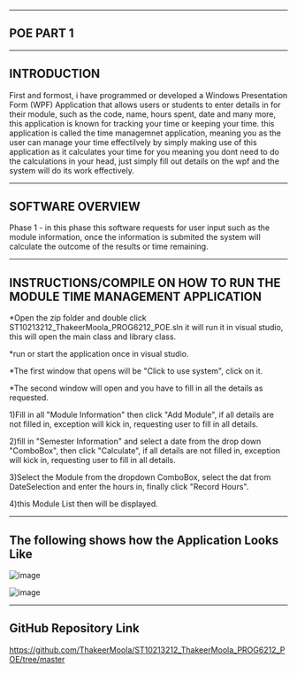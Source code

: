 ----------
POE PART 1
----------


------------
INTRODUCTION
------------
First and formost, i have programmed or developed a Windows Presentation Form (WPF) Application that allows users or students to enter details in for their module, such as the code, name, hours spent, date and many 
more, this application is known for tracking your time or keeping your time. this application is called the time managemnet application, meaning you as the user can manage your time effectilvely by simply making 
use of this application as it calculates your time for you meaning you dont need to do the calculations in your head, just simply fill out details on the wpf and the system will do its work effectively.

-----------------
SOFTWARE OVERVIEW
-----------------
Phase 1 - in this phase this software requests for user input such as the module information, once the information is submited the system will calculate the outcome of the results or time remaining.

--------------------------------------------------------------------------
INSTRUCTIONS/COMPILE ON HOW TO RUN THE MODULE TIME MANAGEMENT APPLICATION
--------------------------------------------------------------------------
*Open the zip folder and double click ST10213212_ThakeerMoola_PROG6212_POE.sln it will run it in visual studio, this will open the main class and library class.

*run or start the application once in visual studio.

*The first window that opens will be "Click to use system", click on it.

*The second window will open and you have to fill in all the details as requested.


1)Fill in all "Module Information" then click "Add Module", if all details are not filled in, exception will kick in, requesting user to fill in all details.

2)fill in "Semester Information" and select a date from the drop down "ComboBox", then click "Calculate", if all details are not filled in, exception will kick in, requesting user to fill in all details.

3)Select the Module from the dropdown ComboBox, select the dat from DateSelection and enter the hours in, finally click "Record Hours".

4)this Module List then will be displayed.


--------------------------------------------------
The following shows how the Application Looks Like
--------------------------------------------------

![image](https://github.com/ThakeerMoola/ST10213212_ThakeerMoola_PROG6212_POE/assets/102582551/be5c8de3-7d88-4b03-8ba1-7c2ad555775f)

![image](https://github.com/ThakeerMoola/ST10213212_ThakeerMoola_PROG6212_POE/assets/102582551/d0b97816-834e-43d5-8698-f3c3f3d06d3b)

----------------------
GitHub Repository Link
----------------------
https://github.com/ThakeerMoola/ST10213212_ThakeerMoola_PROG6212_POE/tree/master

